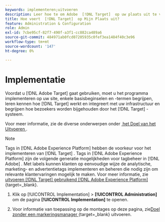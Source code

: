 ```yaml
---
keywords: implementeren;uitvoeren
description: Leer hoe te om Adobe  [!DNL Target]  op uw plaats uit te voeren. Stel uw algemene instellingen, implementatiemethode (AEP Web SDK of at.js) en meer in.
title: Hoe voert  [!DNL Target]  op Mijn Plaats uit?
feature: Administration & Configuration
role: Admin
exl-id: 7cbe95cf-82f7-490f-a3f1-cc882ca489a6
source-git-commit: 484971ab0fcd07205935c0fef3ea1484f40c3e96
workflow-type: tm+mt
source-wordcount: '147'
ht-degree: 0%

---
```


# Implementatie

Voordat u [!DNL Adobe Target] gaat gebruiken, moet u het programma implementeren op uw site, enkele basisbeginselen en -termen begrijpen, leren kennen hoe [!DNL Target] werkt en integreert met uw infrastructuur en begrijpen hoe bezoekers worden bijgehouden door het [!DNL Target] -systeem.

Voor meer informatie, zie de diverse onderwerpen onder [&#x200B; het Doel van het Uitvoeren &#x200B;](/help/main/c-implementing-target/implementing-target.md).

>[!NOTE]
>
>Tags in [!DNL Adobe Experience Platform] hebben de voorkeur voor het implementeren van [!DNL Target] . Tags in [!DNL Adobe Experience Platform] zijn de volgende generatie mogelijkheden voor tagbeheer in [!DNL Adobe] . Met labels kunnen klanten op eenvoudige wijze de analytische, marketing- en advertentietags implementeren en beheren die nodig zijn om relevante klantervaringen mogelijk te maken. Voor meer informatie, zie [&#x200B; uitvoeren  [!DNL Target]  gebruikend  [!DNL Adobe Experience Platform] &#x200B;](https://experienceleague.adobe.com/docs/target-dev/developer/client-side/at-js-implementation/deploy-at-js/implement-target-using-adobe-launch.html?lang=nl-NL){target=_blank}.

1. Klik op [!UICONTROL Implementation] > **[!UICONTROL Administration]** om de pagina **[!UICONTROL Implementation]** te openen.

1. Voor informatie van toepassing op de montages op deze pagina, zie [&#x200B; Doel zonder een markeringsmanager &#x200B;](https://experienceleague.adobe.com/docs/target-dev/developer/client-side/at-js-implementation/deploy-at-js/implement-target-without-a-tag-manager.html?lang=nl-NL){target=_blank} uitvoeren.
